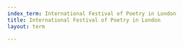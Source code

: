 ```yaml
---
index_term: International Festival of Poetry in London
title: International Festival of Poetry in London
layout: term

---
```

